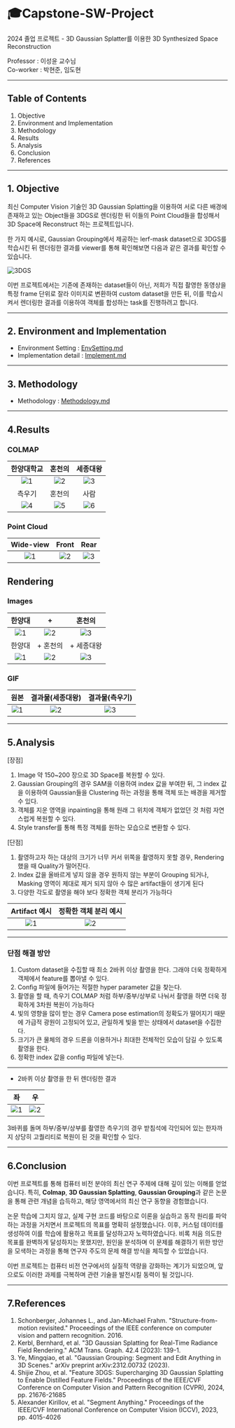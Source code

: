 # 🎓Capstone-SW-Project
2024 졸업 프로젝트 - 3D Gaussian Splatter를 이용한 3D Synthesized Space Reconstruction

Professor : 이성윤 교수님\
Co-worker : 박현준, 임도현

---

## Table of Contents
1. Objective 
2. Environment and Implementation
3. Methodology
4. Results
5. Analysis
6. Conclusion
7. References

---

## 1. Objective
최신 Computer Vision 기술인 3D Gaussian Splatting을 이용하여 서로 다른 배경에 존재하고 있는 Object들을 3DGS로 렌더링한 뒤 이들의 Point Cloud들을 합성해서 3D Space에 Reconstruct 하는 프로젝트입니다.

한 가지 예시로, Gaussian Grouping에서 제공하는 lerf-mask dataset으로 3DGS를 학습시킨 뒤 렌더링한 결과를 viewer를 통해 확인해보면 다음과 같은 결과를 확인할 수 있습니다.

![3DGS](https://github.com/Capstone-SW-Project/3D-Gaussian/blob/main/img/rendering/3DGS.gif)

이번 프로젝트에서는 기존에 존재하는 dataset들이 아닌, 저희가 직접 촬영한 동영상을 특정 frame 단위로 잘라 이미지로 변환하여 custom dataset을 만든 뒤, 이를 학습시켜서 렌더링한 결과를 이용하여 객체를 합성하는 task를 진행하려고 합니다.

---

## 2. Environment and Implementation
- Environment Setting : [EnvSetting.md](https://github.com/Capstone-SW-Project/3D-Gaussian/blob/main/docs/Env_Setting.md)
- Implementation detail : [Implement.md](https://github.com/Capstone-SW-Project/3D-Gaussian/blob/main/docs/Implement.md)

---

## 3. Methodology
- Methodology : [Methodology.md](https://github.com/Capstone-SW-Project/3D-Gaussian/blob/main/docs/Methodology.md)

---


## 4.Results

### COLMAP

|한양대학교|혼천의|세종대왕|
|:--:|:--:|:--:|
|![1](https://github.com/Capstone-SW-Project/3D-Gaussian/blob/main/img/result/COLMAP/hyu.jpg)|![2](https://github.com/Capstone-SW-Project/3D-Gaussian/blob/main/img/result/COLMAP/clk.jpg)|![3](https://github.com/Capstone-SW-Project/3D-Gaussian/blob/main/img/result/COLMAP/king.jpg)|
|측우기|혼천의|사람|
|![4](https://github.com/Capstone-SW-Project/3D-Gaussian/blob/main/img/result/COLMAP/rain.jpg)|![5](https://github.com/Capstone-SW-Project/3D-Gaussian/blob/main/img/result/COLMAP/hon.jpg)|![6](https://github.com/Capstone-SW-Project/3D-Gaussian/blob/main/img/result/COLMAP/dororo.jpg)|


### Point Cloud

|Wide-view|Front|Rear|
|:--:|:--:|:--:|
|![1](https://github.com/Capstone-SW-Project/3D-Gaussian/blob/main/img/result/pointcloud1.jpg)|![2](https://github.com/Capstone-SW-Project/3D-Gaussian/blob/main/img/result/pointcloud2.jpg)|![3](https://github.com/Capstone-SW-Project/3D-Gaussian/blob/main/img/result/pointcloud3.jpg)|

## Rendering

### Images

|한양대|+|혼천의|
|:--:|:--:|:--:|
|![1](https://github.com/Capstone-SW-Project/3D-Gaussian/blob/main/img/result/clock1.jpg)|![2](https://github.com/Capstone-SW-Project/3D-Gaussian/blob/main/img/result/clock2.jpg)|![3](https://github.com/Capstone-SW-Project/3D-Gaussian/blob/main/img/result/clock4.jpg)|
|한양대|+ 혼천의|+ 세종대왕|
|![1](https://github.com/Capstone-SW-Project/3D-Gaussian/blob/main/img/result/result1.jpg)|![2](https://github.com/Capstone-SW-Project/3D-Gaussian/blob/main/img/result/result2.jpg)|![3](https://github.com/Capstone-SW-Project/3D-Gaussian/blob/main/img/result/result3.jpg)|

### GIF

|원본|결과물(세종대왕)|결과물(측우기)|
|:--:|:--:|:--:|
|![1](https://github.com/Capstone-SW-Project/3D-Gaussian/blob/main/img/rendering/concat.gif)|![2](https://github.com/Capstone-SW-Project/3D-Gaussian/blob/main/img/rendering/synth_result.gif)|![3](https://github.com/Capstone-SW-Project/3D-Gaussian/blob/main/img/rendering/hyuhonrain.gif)|

---

## 5.Analysis

<Gaussian Grouping>

[장점]
1. Image 약 150~200 장으로 3D Space를 복원할 수 있다.
2. Gaussian Grouping의 경우 SAM을 이용하여 index 값을 부여한 뒤, 그 index 값을 이용하여 Gaussian들을 Clustering 하는 과정을 통해 객체 또는 배경을 제거할 수 있다.
3. 객체를 지운 영역을 inpainting을 통해 원래 그 위치에 객체가 없었던 것 처럼 자연스럽게 복원할 수 있다.
4. Style transfer를 통해 특정 객체를 원하는 모습으로 변환할 수 있다.

[단점]
1. 촬영하고자 하는 대상의 크기가 너무 커서 위쪽을 촬영하지 못할 경우, Rendering 했을 때 Quality가 떨어진다.
2. Index 값을 올바르게 넣지 않을 경우 원하지 않는 부분이 Grouping 되거나, Masking 영역이 제대로 제거 되지 않아 수 많은 artifact들이 생기게 된다
3. 다양한 각도로 촬영을 해야 보다 정확한 객체 분리가 가능하다

|Artifact 예시|정확한 객체 분리 예시|
|:--:|:--:|
|![1](https://github.com/Capstone-SW-Project/3D-Gaussian/blob/main/img/result/same_index.jpg)|![2](https://github.com/Capstone-SW-Project/3D-Gaussian/blob/main/img/rendering/remove_bg.png)|

---

### 단점 해결 방안
1. Custom dataset을 수집할 때 최소 2바퀴 이상 촬영을 한다. 그래야 더욱 정확하게 객체에서 feature를 뽑아낼 수 있다.
2. Config 파일에 들어가는 적절한 hyper parameter 값을 찾는다.
3. 촬영을 할 때, 측우기 COLMAP 처럼 하부/중부/상부로 나눠서 촬영을 하면 더욱 정확하게 3차원 복원이 가능하다
4. 빛의 영향을 많이 받는 경우 Camera pose estimation의 정확도가 떨어지기 때문에 가급적 광원이 고정되어 있고, 균일하게 빛을 받는 상태에서 dataset을 수집한다.
5. 크기가 큰 물체의 경우 드론을 이용하거나 최대한 전체적인 모습이 담길 수 있도록 촬영을 한다.
6. 정확한 index 값을 config 파일에 넣는다.

---

* 2바퀴 이상 촬영을 한 뒤 렌더링한 결과

|좌|우|
|:--:|:--:|
|![1](https://github.com/Capstone-SW-Project/3D-Gaussian/blob/main/img/result/result4.jpg)|![2](https://github.com/Capstone-SW-Project/3D-Gaussian/blob/main/img/result/result5.jpg)|

3바퀴를 돌며 하부/중부/상부를 촬영한 측우기의 경우 받침석에 각인되어 있는 한자까지 상당히 고퀄리티로 복원이 된 것을 확인할 수 있다.

---

## 6.Conclusion

이번 프로젝트를 통해 컴퓨터 비전 분야의 최신 연구 주제에 대해 깊이 있는 이해를 얻었습니다. 특히, **Colmap**, **3D Gaussian Splatting**, **Gaussian Grouping**과 같은 논문을 통해 관련 개념을 습득하고, 해당 영역에서의 최신 연구 동향을 경험했습니다.

논문 학습에 그치지 않고, 실제 구현 코드를 바탕으로 이론을 실습하고 동작 원리를 파악하는 과정을 거치면서 프로젝트의 목표를 명확히 설정했습니다. 이후, 커스텀 데이터를 생성하여 이를 학습에 활용하고 목표를 달성하고자 노력하였습니다. 비록 처음 의도한 목표를 완벽하게 달성하지는 못했지만, 원인을 분석하며 이 문제를 해결하기 위한 방안을 모색하는 과정을 통해 연구자 주도의 문제 해결 방식을 체득할 수 있었습니다.

이번 프로젝트는 컴퓨터 비전 연구에서의 실질적 역량을 강화하는 계기가 되었으며, 앞으로도 이러한 과제를 극복하며 관련 기술을 발전시킬 동력이 될 것입니다.

---

## 7.References
1. Schonberger, Johannes L., and Jan-Michael Frahm. "Structure-from-motion revisited." Proceedings of the IEEE conference on computer vision and pattern recognition. 2016.
2. Kerbl, Bernhard, et al. "3D Gaussian Splatting for Real-Time Radiance Field Rendering." ACM Trans. Graph. 42.4 (2023): 139-1.
3. Ye, Mingqiao, et al. "Gaussian Grouping: Segment and Edit Anything in 3D Scenes." arXiv preprint arXiv:2312.00732 (2023).
4. Shijie Zhou, et al. "Feature 3DGS: Supercharging 3D Gaussian Splatting to Enable Distilled Feature Fields." Proceedings of the IEEE/CVF Conference on Computer Vision and Pattern Recognition (CVPR), 2024, pp. 21676-21685
5. Alexander Kirillov, et al. "Segment Anything." Proceedings of the IEEE/CVF International Conference on Computer Vision (ICCV), 2023, pp. 4015-4026
